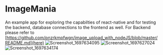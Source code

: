 # ImageMania

An example app for exploring the capabilties of react-native and for testing the backend, database connections to the frontend as well. For Backend please refer to [https://github.com/pnzrkmpfwgn/image_upload_with_nodeJS/blob/master/README.md](here) 
![Screenshot_1697634095](https://github.com/pnzrkmpfwgn/imageMania/assets/61189367/10d9750b-77d3-4864-895c-9279533193fb)
![Screenshot_1697627024](https://github.com/pnzrkmpfwgn/imageMania/assets/61189367/e6e3a076-fc0c-452d-87f6-02c5c8e9f59b)
![Screenshot_1697634174](https://github.com/pnzrkmpfwgn/imageMania/assets/61189367/6c360f5a-7e24-4020-a62b-7dff55393e84)

